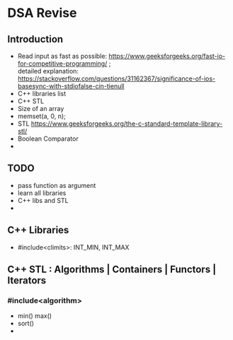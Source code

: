 # DSA Revise

## Introduction
- Read input as fast as possible: https://www.geeksforgeeks.org/fast-io-for-competitive-programming/ ;  
detailed explanation: https://stackoverflow.com/questions/31162367/significance-of-ios-basesync-with-stdiofalse-cin-tienull
- C++ libraries list
- C++ STL  
- Size of an array  
- memset(a, 0, n);  
- STL <https://www.geeksforgeeks.org/the-c-standard-template-library-stl/>
- Boolean Comparator
- 


## TODO
- pass function as argument
- learn all libraries
- C++ libs and STL
- 

## C++ Libraries

- #include\<climits>: INT_MIN, INT_MAX

## C++ STL : Algorithms | Containers | Functors | Iterators

### #include\<algorithm>
- min() max()
- sort()
- 